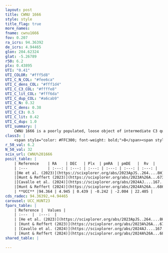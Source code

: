 ```yaml
---
layout: post
title: CWNU 1666
style: style
title_flag: true
more_names: 
fname: cwnu1666
fov: 0.207
ra_icrs: 94.36392
de_icrs: 4.94465
glon: 204.62324
glat: -5.26789
r50: 6.2
plx: 0.43895
UTI: "0.41"
UTI_COLOR: "#fff5d8"
UTI_C_N_COL: "#fee6ca"
UTI_C_dens_COL: "#fff1d4"
UTI_C_C3_COL: "#ffffe8"
UTI_C_lit_COL: "#fff6da"
UTI_C_dup_COL: "#a6cab9"
UTI_C_N: 0.32
UTI_C_dens: 0.38
UTI_C_C3: 0.5
UTI_C_lit: 0.42
UTI_C_dup: 1.0
UTI_summary: |
    CWNU 1666 is a poorly populated, loose object of intermediate C3 quality. It was recently reported in the literature.
class3: |
    <span style="color: #FFC300; font-weight: bold;">B</span><span style="color: #FFC300; font-weight: bold;">B</span>
r_50_val: 6.2
N_50_val: 32
scix_url: CWNU%201666
posit_table: |
    | Reference    | RA    | DEC   | Plx  | pmRA  | pmDE   |  Rv  |
    | :---         | :---: | :---: | :---: | :---: | :---: | :---: |
    |[He et al. (2023)](https://scixplorer.org/abs/2023ApJS..264....8H) | 94.381 | 4.943 | 0.442 | -0.254 | -2.004 | -- |
    |[Hunt & Reffert (2023)](https://scixplorer.org/abs/2023A%26A...673A.114H) | 94.313 | 5.013 | 0.433 | -0.243 | -1.957 | 22.366 |
    |[Cavallo et al. (2024)](https://scixplorer.org/abs/2024AJ....167...12C) | 94.378 | 4.944 | 0.431 | -- | -- | -- |
    |[Hunt & Reffert (2024)](https://scixplorer.org/abs/2024A%26A...686A..42H) | 94.313 | 5.013 | 0.433 | -0.243 | -1.957 | 22.366 |
    | **UCC** |94.364 | 4.945 | 0.439 | -0.242 | -2.004 | 22.405 | 
cds_radec: 94.36392,+4.94465
carousel: UCC_HUNT23
fpars_table: |
    | Reference |  Values |
    | :---  |  :---:  |
    | [He et al. (2023)](https://scixplorer.org/abs/2023ApJS..264....8H) | `A0=2.0, m-M=11.6, logAge=7.6` |
    | [Hunt & Reffert (2023)](https://scixplorer.org/abs/2023A%26A...673A.114H) | `AV50=1.647, diffAV50=1.01, MOD50=11.639, logAge50=7.979` |
    | [Cavallo et al. (2024)](https://scixplorer.org/abs/2024AJ....167...12C) | `AV50=1.78, dMod50=11.79, logAge50=8.06, [Fe/H]50=0.36` |
    | [Hunt & Reffert (2024)](https://scixplorer.org/abs/2024A%26A...686A..42H) | `MassJ=210.390` |
shared_table: |
    
---
```

